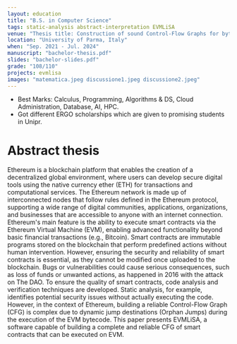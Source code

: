 ```yaml
---
layout: education
title: "B.S. in Computer Science"
tags: static-analysis abstract-interpretation EVMLiSA
venue: "Thesis title: Construction of sound Control‑Flow Graphs for bytecode EVM."
location: "University of Parma, Italy"
when: "Sep. 2021 ‑ Jul. 2024"
manuscript: "bachelor-thesis.pdf"
slides: "bachelor-slides.pdf"
grade: "108/110"
projects: evmlisa
images: "matematica.jpeg discussione1.jpeg discussione2.jpeg"
---
```


* Best Marks: Calculus, Programming, Algorithms & DS, Cloud Administration, Database, AI, HPC.
* Got different ERGO scholarships which are given to promising students in Unipr.

# Abstract thesis
Ethereum is a blockchain platform that enables the creation of a decentralized global environment, where users can develop secure digital tools using the native currency ether (ETH) for transactions and computational services. 
The Ethereum network is made up of interconnected nodes that follow rules defined in the Ethereum protocol, supporting a wide range of digital communities, applications, organizations, and businesses that are accessible to anyone with an internet connection. 
Ethereum's main feature is the ability to execute smart contracts via the Ethereum Virtual Machine (EVM), enabling advanced functionality beyond basic financial transactions (e.g., Bitcoin). Smart contracts are immutable programs stored on the blockchain that perform predefined actions without human intervention. 
However, ensuring the security and reliability of smart contracts is essential, as they cannot be modified once uploaded to the blockchain. Bugs or vulnerabilities could cause serious consequences, such as loss of funds or unwanted actions, as happened in 2016 with the attack on The DAO. 
To ensure the quality of smart contracts, code analysis and verification techniques are developed. Static analysis, for example, identifies potential security issues without actually executing the code. 
However, in the context of Ethereum, building a reliable Control-Flow Graph (CFG) is complex due to dynamic jump destinations (Orphan Jumps) during the execution of the EVM bytecode. 
This paper presents EVMLiSA, a software capable of building a complete and reliable CFG of smart contracts that can be executed on EVM.
